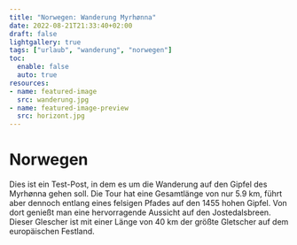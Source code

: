 ```yaml
---
title: "Norwegen: Wanderung Myrhønna"
date: 2022-08-21T21:33:40+02:00
draft: false
lightgallery: true
tags: ["urlaub", "wanderung", "norwegen"]
toc:
  enable: false
  auto: true
resources:
- name: featured-image
  src: wanderung.jpg
- name: featured-image-preview
  src: horizont.jpg
---
```

# Norwegen
Dies ist ein Test-Post, in dem es um die Wanderung auf den Gipfel des Myrhønna gehen soll. Die Tour hat eine Gesamtlänge von nur 5.9&nbsp;km, führt aber dennoch entlang eines felsigen Pfades auf den 1455&nbsp;hohen Gipfel. Von dort genießt man eine hervorragende Aussicht auf den Jostedalsbreen. Dieser Glescher ist mit einer Länge von 40&nbsp;km der größte Gletscher auf dem europäischen Festland.
